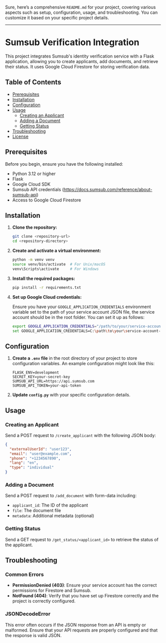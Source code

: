 Sure, here’s a comprehensive `README.md` for your project, covering various aspects such as setup, configuration, usage, and troubleshooting. You can customize it based on your specific project details.

---

# Sumsub Verification Integration

This project integrates Sumsub's identity verification service with a Flask application, allowing you to create applicants, add documents, and retrieve their status. It uses Google Cloud Firestore for storing verification data.

## Table of Contents

- [Prerequisites](#prerequisites)
- [Installation](#installation)
- [Configuration](#configuration)
- [Usage](#usage)
  - [Creating an Applicant](#creating-an-applicant)
  - [Adding a Document](#adding-a-document)
  - [Getting Status](#getting-status)
- [Troubleshooting](#troubleshooting)
- [License](#license)

## Prerequisites

Before you begin, ensure you have the following installed:

- Python 3.12 or higher
- Flask
- Google Cloud SDK
- Sumsub API credentials (https://docs.sumsub.com/reference/about-sumsub-api)
- Access to Google Cloud Firestore

## Installation

1. **Clone the repository:**

   ```bash
   git clone <repository-url>
   cd <repository-directory>
   ```

2. **Create and activate a virtual environment:**

   ```bash
   python -m venv venv
   source venv/bin/activate  # For Unix/macOS
   venv\Scripts\activate     # For Windows
   ```

3. **Install the required packages:**

   ```bash
   pip install -r requirements.txt
   ```

4. **Set up Google Cloud credentials:**

   Ensure you have your `GOOGLE_APPLICATION_CREDENTIALS` environment variable set to the path of your service account JSON file, the service account should be in the root folder. You can set it up as follows:

   ```bash
   export GOOGLE_APPLICATION_CREDENTIALS="/path/to/your/service-account-file.json"  # For Unix/macOS
   set GOOGLE_APPLICATION_CREDENTIALS=C:\path\to\your\service-account-file.json  # For Windows
   ```

## Configuration

1. **Create a `.env` file** in the root directory of your project to store configuration variables. An example configuration might look like this:

   ```env
   FLASK_ENV=development
   SECRET_KEY=your-secret-key
   SUMSUB_API_URL=https://api.sumsub.com
   SUMSUB_API_TOKEN=your-api-token
   ```

2. **Update `config.py`** with your specific configuration details.

## Usage

### Creating an Applicant

Send a POST request to `/create_applicant` with the following JSON body:

```json
{
  "externalUserId": "user123",
  "email": "user@example.com",
  "phone": "+1234567890",
  "lang": "en",
  "type": "individual"
}
```

### Adding a Document

Send a POST request to `/add_document` with form-data including:

- `applicant_id`: The ID of the applicant
- `file`: The document file
- `metadata`: Additional metadata (optional)

### Getting Status

Send a GET request to `/get_status/<applicant_id>` to retrieve the status of the applicant.

## Troubleshooting

### Common Errors

- **PermissionDenied (403)**: Ensure your service account has the correct permissions for Firestore and Sumsub.
- **NotFound (404)**: Verify that you have set up Firestore correctly and the project is correctly configured.

### JSONDecodeError

This error often occurs if the JSON response from an API is empty or malformed. Ensure that your API requests are properly configured and that the response is valid JSON.
